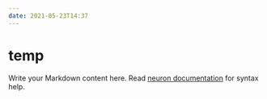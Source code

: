 ```yaml
---
date: 2021-05-23T14:37
---
```


# temp

Write your Markdown content here. Read [neuron documentation](https://neuron.zettel.page/2011404.html) for syntax help.

